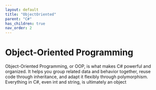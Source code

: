 ```yaml
---
layout: default
title: "ObjectOriented"
parent: "C#"
has_children: true
nav_order: 2
---
```


# Object-Oriented Programming  
Object-Oriented Programming, or OOP, is what makes C# powerful and organized.
It helps you group related data and behavior together, reuse code through inheritance, and adapt it flexibly through polymorphism.
Everything in C#, even int and string, is ultimately an object
